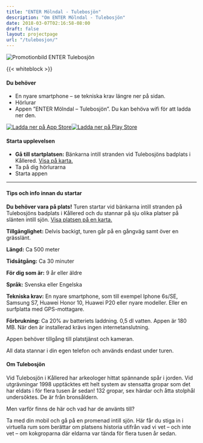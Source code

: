 ```yaml
---
title: "ENTER Mölndal - Tulebosjön"
description: "Om ENTER Mölndal - Tulebosjön"
date: 2018-03-07T02:16:58-08:00
draft: false
layout: projectpage
url: "/tulebosjon/"
---
```

![Promotionbild ENTER Tulebosjön](/img/entertulebo_m.jpg)

{{< whiteblock >}}

#### **Du behöver**
* En nyare smartphone – se tekniska krav längre ner på sidan.
* Hörlurar
* Appen ”ENTER Mölndal – Tulebosjön”. Du kan behöva wifi för att ladda ner den.

[![Ladda ner på App Store](/img/appstore_eng.png)](https://itunes.apple.com/us/app/enter-mölndal-tulebosjön/id1435578995)[![Ladda ner på Play Store](/img/playstore_eng.png)](https://play.google.com/store/apps/details?id=se.ri.enter.tulebosjon)

#### **Starta upplevelsen** 
* **Gå till startplatsen:** Bänkarna intill stranden vid Tulebosjöns badplats i Kållered. [Visa på karta.](https://www.google.com/maps/place/Tulebosjön/@57.6088649,12.0795169,957m/data=!3m1!1e3!4m13!1m7!3m6!1s0x464ff1d6a9aa3343:0xf7aa33a0d7083e7f!2sTulebosjön!3b1!8m2!3d57.6166667!4d12.0833333!3m4!1s0x0:0x3224c4572eb6452d!8m2!3d57.6089676!4d12.0816913)
* Ta på dig hörlurarna
* Starta appen

---
#### **Tips och info innan du startar** 
**Du behöver vara på plats!** Turen startar vid bänkarna intill stranden på Tulebosjöns badplats i Kållered och du stannar på sju olika platser på slänten intill sjön. [Visa platsen på en karta.](https://www.google.com/maps/place/Tulebosjön/@57.6088649,12.0795169,957m/data=!3m1!1e3!4m13!1m7!3m6!1s0x464ff1d6a9aa3343:0xf7aa33a0d7083e7f!2sTulebosjön!3b1!8m2!3d57.6166667!4d12.0833333!3m4!1s0x0:0x3224c4572eb6452d!8m2!3d57.6089676!4d12.0816913)

**Tillgänglighet:** Delvis backigt, turen går på en gångväg samt över en grässlänt. 

**Längd:** Ca 500 meter

**Tidsåtgång:** Ca 30 minuter

**För dig som är:** 9 år eller äldre

**Språk:** Svenska eller Engelska

**Tekniska krav:** En nyare smartphone, som till exempel Iphone 6s/SE, Samsung S7, Huawei Honor 10, Huawei P20 eller nyare modeller. Eller en surfplatta med GPS-mottagare.

**Förbrukning:** Ca 20% av batteriets laddning. 0,5 dl vatten. Appen är 180 MB. När den är installerad krävs ingen internetanslutning.

Appen behöver tillgång till platstjänst och kameran.

All data stannar i din egen telefon och används endast under turen.

#### **Om Tulebosjön**
Vid Tulebosjön i Kållered har arkeologer hittat spännande spår i jorden. Vid utgrävningar 1998 upptäcktes ett helt system av stensatta gropar som det har eldats i för flera tusen år sedan! 132 gropar, sex härdar och åtta stolphål undersöktes. De är från bronsåldern.

Men varför finns de här och vad har de använts till?

Ta med din mobil och gå på en promenad intill sjön. Här får du stiga in i virtuella rum som berättar om platsens historia utifrån vad vi vet – och inte vet – om kokgroparna där eldarna var tända för flera tusen år sedan.


